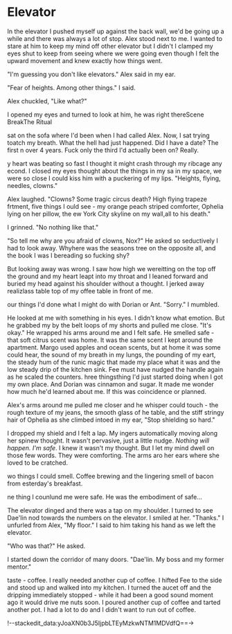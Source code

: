 #  Elevator

In the elevator I pushed myself up against the back wall, we'd be going up a
while and there was always a lot of stop. Alex stood next to me. I wanted to
stare at him to keep my mind off other elevator but I didn't I clamped my eyes
shut to keep from seeing where we were going even though I felt the upward
movement and knew exactly how things went.

"I'm guessing you don't like elevators." Alex said in my ear.

"Fear of heights. Among other things." I said.

Alex chuckled, "Like what?"

I opened my eyes and turned to look at him, he was right thereScene BreakThe Ritual

 sat on the sofa where I'd been when I had called Alex. Now, I sat trying toatch my breath. What the hell had just happened. Did I have a date? The first
n over 4 years. Fuck only the third I'd actually been on? Really.

y heart was beating so fast I thought it might crash through my ribcage any
econd. I closed my eyes thought about the things in my sa in my space, we
were so close I could kiss him with a puckering of my lips. "Heights, flying,
needles, clowns."

Alex laughed. "Clowns? Some tragic circus death? High flying trapeze frtment, five things I
ould see - my orange peach striped comforter, Ophelia lying on her pillow, the
ew York City skyline on my wall,all to his
death."

I grinned. "No nothing like that."

"So tell me why are you afraid of clowns, Nox?" He asked so seductively I had to
look away. Whyhere was the seasons tree on the opposite
all, and the book I was I bereading so fucking shy?

But looking away was wrong. I saw how high we wereitting on the top off the ground and my heart
leapt into my throat and I leaned forward and buried my head against his
shoulder without a thought. I jerked away realizlass table top of my
offee table in front of me.

our things I'd done what I might do
with Dorian or Ant. "Sorry." I mumbled.

He looked at me with something in his eyes. I didn't know what emotion. But he
grabbed my by the belt loops of my shorts and pulled me close. "It's okay." He
wrapped his arms around me and I felt safe. He smelled safe - that soft citrus
scent was home. It was the same scent I kept around the apartment. Margo used
apples and ocean scents, but at home it was some could hear, the sound of my breath in my lungs, the pounding of my
eart, the steady hum of the runic magic that made my place what it was and the
low steady drip of the kitchen sink. Fee must have nudged the handle again as
he scaled the counters.
hree thingsthing I'd just started doing
when I got my own place. And Dorian was cinnamon and sugar. It made me wonder
how much he'd learned about me. If this was coincidence or planned.

Alex's arms around me pulled me closer and he whisper could touch - the rough texture of my jeans, the smooth glass of
he table, and the stiff stringy hair of Ophelia as she climbed intoed in my ear, "Stop
shielding so hard."

I dropped my shield and I felt a lap. My
ingers automatically moving along her spinew thought. It wasn't pervasive, just a little
nudge. *Nothing will happen. I'm safe*. I knew it wasn't my thought. But I let
my mind dwell on those few words. They were comforting. The arms aro her ears where she loved to be
cratched.

wo things I could smell. Coffee brewing and the lingering smell of bacon from
esterday's breakfast.

ne thing I counlund me were
safe. He was the embodiment of safe…

The elevator dinged and there was a tap on my shoulder. I turned to see Dae'lin
nod towards the numbers on the elevator. I smiled at her. "Thanks." I unfurled
from Alex, "My floor." I said to him taking his hand as we left the elevator.

"Who was that?" He asked.

I started down the corridor of many doors. "Dae'lin. My boss and my former
mentor."
taste - coffee. I really needed another cup of coffee. I
hifted Fee to the side and stood up and walked into my kitchen. I turned the
aucet off and the dripping immediately stopped - while it had been a good sound
 moment ago it would drive me nuts soon. I poured another cup of coffee and
tarted another pot. I had a lot to do and I didn't want to run out of coffee.

!--stackedit_data:yJoaXN0b3J5IjpbLTEyMzkwNTM1MDVdfQ==->
<!--stackedit_data:
eyJoaXN0b3J5IjpbMTg2OTkwNjMwOSwxNDUzMDA1MTY5XX0=
-->